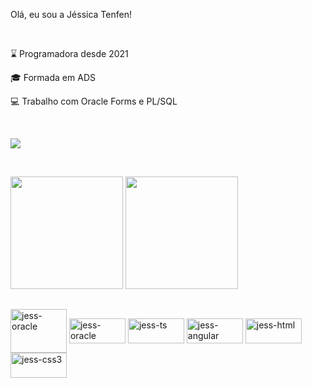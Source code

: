Olá, eu sou a Jéssica Tenfen! 

&nbsp;
<p> ⌛ Programadora desde 2021 </p>
<p> 🎓 Formada em ADS </p>
<p> 💻 Trabalho com Oracle Forms e PL/SQL </p>

&nbsp;

<a href="https://www.linkedin.com/in/jessica-tenfen/"><img src="https://img.shields.io/badge/LinkedIn-0077B5?style=for-the-badge&logo=linkedin&logoColor=white"><a/> 

&nbsp;
<div>
  <img height="180em" src="https://github-readme-stats.vercel.app/api?username=jessicatenfen&show_icons=true&theme=radical"/>  
  <img height="180em" src="https://github-readme-stats.vercel.app/api/top-langs/?username=jessicatenfen&hide_progress=true&theme=radical"/>  
</div>

##

<div style="display: inline_block">
  <img align="center" alt="jess-oracle" height="70" width="90" src="https://cdn.jsdelivr.net/gh/devicons/devicon@latest/icons/oracle/oracle-original.svg"/>
  <img align="center" alt="jess-oracle" height="40" width="90" src="https://cdn.jsdelivr.net/gh/devicons/devicon@latest/icons/azuresqldatabase/azuresqldatabase-original.svg"/>
  <img align="center" alt="jess-ts" height="40" width="90" src="https://cdn.jsdelivr.net/gh/devicons/devicon@latest/icons/typescript/typescript-original.svg"/> 
  <img align="center" alt="jess-angular" height="40" width="90" src="https://cdn.jsdelivr.net/gh/devicons/devicon@latest/icons/angular/angular-original.svg"/>
  <img align="center" alt="jess-html" height="40" width="90" src="https://cdn.jsdelivr.net/gh/devicons/devicon@latest/icons/html5/html5-original.svg"/>
  <img align="center" alt="jess-css3" height="40" width="90" src="https://cdn.jsdelivr.net/gh/devicons/devicon@latest/icons/css3/css3-original.svg"/>
</div>




<!--
**jessicatenfen/jessicatenfen** is a ✨ _special_ ✨ repository because its `README.md` (this file) appears on your GitHub profile.

Here are some ideas to get you started:

- 🔭 I’m currently working on ...
- 🌱 I’m currently learning ...
- 👯 I’m looking to collaborate on ...
- 🤔 I’m looking for help with ...
- 💬 Ask me about ...
- 📫 How to reach me: ...
- 😄 Pronouns: ...
- ⚡ Fun fact: ...
-->
